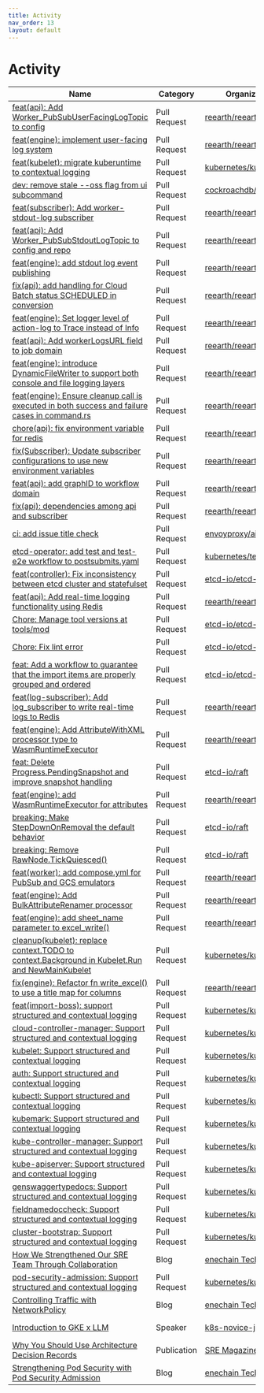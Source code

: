 ```yaml
---
title: Activity
nav_order: 13
layout: default
---
```


# Activity

| Name                                                                                             | Category     | Organization                                            | Date     |
| ------------------------------------------------------------------------------------------------ | ------------ | --------------------------------------------- | ------------------ |
| [feat(api): Add Worker_PubSubUserFacingLogTopic to config](https://github.com/reearth/reearth-flow/pull/1304) | Pull Request | [reearth/reearth-flow](https://github.com/reearth/reearth-flow) | 2025-08|
| [feat(engine): implement user-facing log system](https://github.com/reearth/reearth-flow/pull/1222) | Pull Request | [reearth/reearth-flow](https://github.com/reearth/reearth-flow) | 2025-06|
| [feat(kubelet): migrate kuberuntime to contextual logging](https://github.com/kubernetes/kubernetes/pull/132427) | Pull Request | [kubernetes/kubernetes](https://github.com/kubernetes/kubernetes) | 2025-06|
| [dev: remove stale --oss flag from ui subcommand](https://github.com/cockroachdb/cockroach/pull/147978) | Pull Request | [cockroachdb/cockroach](https://github.com/cockroachdb/cockroach) | 2025-06|
| [feat(subscriber): Add worker-stdout-log subscriber](https://github.com/reearth/reearth-flow/pull/1199) | Pull Request | [reearth/reearth-flow](https://github.com/reearth/reearth-flow) | 2025-05|
| [feat(api): Add Worker_PubSubStdoutLogTopic to config and repo](https://github.com/reearth/reearth-flow/pull/1187) | Pull Request | [reearth/reearth-flow](https://github.com/reearth/reearth-flow) | 2025-05|
| [feat(engine): add stdout log event publishing](https://github.com/reearth/reearth-flow/pull/1167) | Pull Request | [reearth/reearth-flow](https://github.com/reearth/reearth-flow) | 2025-04|
| [fix(api): add handling for Cloud Batch status SCHEDULED in conversion](https://github.com/reearth/reearth-flow/pull/1156) | Pull Request | [reearth/reearth-flow](https://github.com/reearth/reearth-flow) | 2025-04|
| [feat(engine): Set logger level of action-log to Trace instead of Info](https://github.com/reearth/reearth-flow/pull/1132) | Pull Request | [reearth/reearth-flow](https://github.com/reearth/reearth-flow) | 2025-03|
| [feat(api): Add workerLogsURL field to job domain](https://github.com/reearth/reearth-flow/pull/1100) | Pull Request | [reearth/reearth-flow](https://github.com/reearth/reearth-flow) | 2025-03|
| [feat(engine): introduce DynamicFileWriter to support both console and file logging layers](https://github.com/reearth/reearth-flow/pull/1097) | Pull Request | [reearth/reearth-flow](https://github.com/reearth/reearth-flow) | 2025-03|
| [feat(engine): Ensure cleanup call is executed in both success and failure cases in command.rs](https://github.com/reearth/reearth-flow/pull/1045) | Pull Request | [reearth/reearth-flow](https://github.com/reearth/reearth-flow) | 2025-03|
| [chore(api): fix environment variable for redis](https://github.com/reearth/reearth-flow/pull/976) | Pull Request | [reearth/reearth-flow](https://github.com/reearth/reearth-flow) | 2025-03|
| [fix(Subscriber): Update subscriber configurations to use new environment variables](https://github.com/reearth/reearth-flow/pull/943) | Pull Request | [reearth/reearth-flow](https://github.com/reearth/reearth-flow) | 2025-02|
| [feat(api): add graphID to workflow domain](https://github.com/reearth/reearth-flow/pull/901) | Pull Request | [reearth/reearth-flow](https://github.com/reearth/reearth-flow) | 2025-02|
| [fix(api): dependencies among api and subscriber](https://github.com/reearth/reearth-flow/pull/888) | Pull Request | [reearth/reearth-flow](https://github.com/reearth/reearth-flow) | 2025-02|
| [ci: add issue title check](https://github.com/envoyproxy/ai-gateway/pull/273)                  | Pull Request | [envoyproxy/ai-gateway](https://github.com/envoyproxy/ai-gateway) | 2025-02|
| [etcd-operator: add test and test-e2e workflow to postsubmits.yaml](https://github.com/kubernetes/test-infra/pull/34233) | Pull Request | [kubernetes/test-infra](https://github.com/kubernetes/test-infra) | 2025-01|
| [feat(controller): Fix inconsistency between etcd cluster and statefulset](https://github.com/etcd-io/etcd-operator/pull/53) | Pull Request | [etcd-io/etcd-operator](https://github.com/etcd-io/etcd-operator) | 2025-01|
| [feat(api): Add real-time logging functionality using Redis](https://github.com/reearth/reearth-flow/pull/780) | Pull Request | [reearth/reearth-flow](https://github.com/reearth/reearth-flow) | 2025-01|
| [Chore: Manage tool versions at tools/mod](https://github.com/etcd-io/etcd-operator/pull/40)      | Pull Request | [etcd-io/etcd-operator](https://github.com/etcd-io/etcd-operator) | 2025-01|
| [Chore: Fix lint error](https://github.com/etcd-io/etcd-operator/pull/35)                     | Pull Request | [etcd-io/etcd-operator](https://github.com/etcd-io/etcd-operator) | 2025-01|
| [feat: Add a workflow to guarantee that the import items are properly grouped and ordered](https://github.com/etcd-io/etcd-operator/pull/24) | Pull Request | [etcd-io/etcd-operator](https://github.com/etcd-io/etcd-operator) | 2025-01|
| [feat(log-subscriber): Add log_subscriber to write real-time logs to Redis](https://github.com/reearth/reearth-flow/pull/735) | Pull Request | [reearth/reearth-flow](https://github.com/reearth/reearth-flow) | 2025-01|
| [feat(engine): Add AttributeWithXML processor type to WasmRuntimeExecutor](https://github.com/reearth/reearth-flow/pull/681) | Pull Request | [reearth/reearth-flow](https://github.com/reearth/reearth-flow) | 2024-12|
| [feat: Delete Progress.PendingSnapshot and improve snapshot handling](https://github.com/etcd-io/raft/pull/243) | Pull Request | [etcd-io/raft](https://github.com/etcd-io/raft)         | 2024-11|
| [feat(engine): add WasmRuntimeExecutor for attributes](https://github.com/reearth/reearth-flow/pull/636) | Pull Request | [reearth/reearth-flow](https://github.com/reearth/reearth-flow) | 2024-11|
| [breaking: Make StepDownOnRemoval the default behavior](https://github.com/etcd-io/raft/pull/239) | Pull Request | [etcd-io/raft](https://github.com/etcd-io/raft)         | 2024-11|
| [breaking: Remove RawNode.TickQuiesced()](https://github.com/etcd-io/raft/pull/237)              | Pull Request | [etcd-io/raft](https://github.com/etcd-io/raft)         | 2024-11|
| [feat(worker): add compose.yml for PubSub and GCS emulators](https://github.com/reearth/reearth-flow/pull/594) | Pull Request | [reearth/reearth-flow](https://github.com/reearth/reearth-flow) | 2024-10|
| [feat(engine): Add BulkAttributeRenamer processor](https://github.com/reearth/reearth-flow/pull/583) | Pull Request | [reearth/reearth-flow](https://github.com/reearth/reearth-flow) | 2024-10|
| [feat(engine): add sheet_name parameter to excel_write()](https://github.com/reearth/reearth-flow/pull/568) | Pull Request | [reearth/reearth-flow](https://github.com/reearth/reearth-flow) | 2024-10|
| [cleanup(kubelet): replace context.TODO to context.Background in Kubelet.Run and NewMainKubelet](https://github.com/kubernetes/kubernetes/pull/128027) | Pull Request | [kubernetes/kubernetes](https://github.com/kubernetes/kubernetes) | 2024-10|
| [fix(engine): Refactor fn write_excel() to use a title map for columns](https://github.com/reearth/reearth-flow/pull/566) | Pull Request | [reearth/reearth-flow](https://github.com/reearth/reearth-flow) | 2024-10|
| [feat(import-boss): support structured and contextual logging](https://github.com/kubernetes/kubernetes/pull/128024) | Pull Request | [kubernetes/kubernetes](https://github.com/kubernetes/kubernetes) | 2024-10|
| [cloud-controller-manager: Support structured and contextual logging](https://github.com/kubernetes/kubernetes/pull/127887) | Pull Request | [kubernetes/kubernetes](https://github.com/kubernetes/kubernetes) | 2024-10|
| [kubelet: Support structured and contextual logging](https://github.com/kubernetes/kubernetes/pull/127885) | Pull Request | [kubernetes/kubernetes](https://github.com/kubernetes/kubernetes) | 2024-10|
| [auth: Support structured and contextual logging](https://github.com/kubernetes/kubernetes/pull/127875) | Pull Request | [kubernetes/kubernetes](https://github.com/kubernetes/kubernetes) | 2024-10|
| [kubectl: Support structured and contextual logging](https://github.com/kubernetes/kubernetes/pull/127873) | Pull Request | [kubernetes/kubernetes](https://github.com/kubernetes/kubernetes) | 2024-10|
| [kubemark: Support structured and contextual logging](https://github.com/kubernetes/kubernetes/pull/127856) | Pull Request | [kubernetes/kubernetes](https://github.com/kubernetes/kubernetes) | 2024-10|
| [kube-controller-manager: Support structured and contextual logging](https://github.com/kubernetes/kubernetes/pull/127741) | Pull Request | [kubernetes/kubernetes](https://github.com/kubernetes/kubernetes) | 2024-09|
| [kube-apiserver: Support structured and contextual logging](https://github.com/kubernetes/kubernetes/pull/127727) | Pull Request | [kubernetes/kubernetes](https://github.com/kubernetes/kubernetes) | 2024-09|
| [genswaggertypedocs: Support structured and contextual logging](https://github.com/kubernetes/kubernetes/pull/127722) | Pull Request | [kubernetes/kubernetes](https://github.com/kubernetes/kubernetes) | 2024-09|
| [fieldnamedoccheck: Support structured and contextual logging](https://github.com/kubernetes/kubernetes/pull/127708) | Pull Request | [kubernetes/kubernetes](https://github.com/kubernetes/kubernetes) | 2024-09|
| [cluster-bootstrap: Support structured and contextual logging](https://github.com/kubernetes/kubernetes/pull/127658) | Pull Request | [kubernetes/kubernetes](https://github.com/kubernetes/kubernetes) | 2024-09|
| [How We Strengthened Our SRE Team Through Collaboration](https://techblog.enechain.com/entry/sre-join) | Blog         | [enechain TechBlog](https://techblog.enechain.com/) | 2024-08|
| [pod-security-admission: Support structured and contextual logging](https://github.com/kubernetes/kubernetes/pull/125193) | Pull Request | [kubernetes/kubernetes](https://github.com/kubernetes/kubernetes) | 2024-06|
| [Controlling Traffic with NetworkPolicy](https://techblog.enechain.com/entry/networkpolicy)         | Blog         | [enechain TechBlog](https://techblog.enechain.com/) | 2024-05|
| [Introduction to GKE x LLM](https://speakerdeck.com/soma00333/introduction-to-gke-x-llm)       | Speaker      | [k8s-novice-jp](https://k8s-novice-jp.connpass.com/) | 2024-04|
| [Why You Should Use Architecture Decision Records](https://sre-magazine.net/articles/1/soma00333/)       | Publication  | [SRE Magazine](https://sre-magazine.net/)       | 2024-04|
| [Strengthening Pod Security with Pod Security Admission](https://techblog.enechain.com/entry/pod-security-admission) | Blog         | [enechain TechBlog](https://techblog.enechain.com/) | 2024-03| 